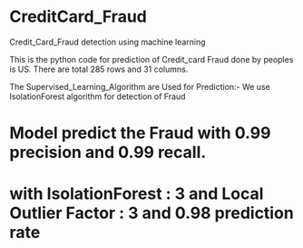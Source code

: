 # CreditCard_Fraud
Credit_Card_Fraud detection using machine learning

This is the python code for prediction of Credit_card Fraud done by peoples is US.
There are  total 285 rows and 31 columns.

The Supervised_Learning_Algorithm are Used for Prediction:-
We use IsolationForest algorithm for detection of Fraud
# Model predict the Fraud with 0.99 precision and 0.99 recall.
# with IsolationForest : 3 and Local Outlier Factor : 3 and 0.98 prediction rate


